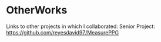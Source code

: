 # OtherWorks
Links to other projects in which I collaborated:
Senior Project: https://github.com/reyesdavid97/MeasurePPG


